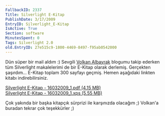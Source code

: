 ```yaml
---
FallbackID: 2337
Title: Silverlight E-Kitap
PublishDate: 3/17/2009
EntryID: Silverlight_E-Kitap
IsActive: True
Section: software
MinutesSpent: 0
Tags: Silverlight 2.0
old.EntryID: 27e515c9-1800-4469-8497-f95ab0542000
---
```

Dün süper bir mail aldım :) Sevgili [Volkan
Albayrak](http://volkanalbayrak.blogspot.com/) blogumu takip ederken tüm
Silverlight makalelerimi de bir E-Kitap olarak derlemiş. Gerçekten
şaşırdım... E-Kitap toplam 300 sayfayı geçmiş. Hemen aşağıdaki linkten
kitabı indirebilirsiniz.

[Silverlight E-Kitap - 16032009\_1.pdf (4.15
MB)](http://cdn.daron.yondem.com/assets/2337/16032009_1.pdf)\
 [Silverlight E-Kitap - 16032009\_1.xps (5.55
MB)](http://cdn.daron.yondem.com/assets/2337/16032009_2.xps)

Çok yakında bir başka kitapçık sürprizi ile karşınızda olacağım ;)
Volkan'a buradan tekrar çok teşekkürler ;)


